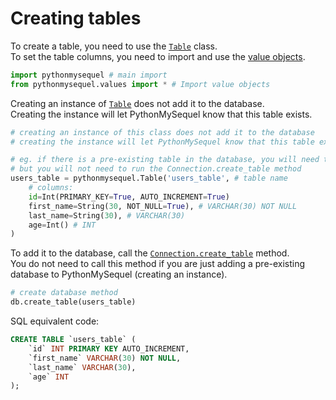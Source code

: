 # Creating tables

To create a table, you need to use the [`Table`](api_reference/table.md) class.\
To set the table columns, you need to import and use the [value objects](api_reference/values.md).
```python
import pythonmysequel # main import
from pythonmysequel.values import * # Import value objects
```

Creating an instance of [`Table`](api_reference/table.md) does not add it to the database.\
Creating the instance will let PythonMySequel know that this table exists.
```python
# creating an instance of this class does not add it to the database
# creating the instance will let PythonMySequel know that this table exists

# eg. if there is a pre-existing table in the database, you will need to create the instance
# but you will not need to run the Connection.create_table method
users_table = pythonmysequel.Table('users_table', # table name
    # columns:
    id=Int(PRIMARY_KEY=True, AUTO_INCREMENT=True)
    first_name=String(30, NOT_NULL=True), # VARCHAR(30) NOT NULL
    last_name=String(30), # VARCHAR(30)
    age=Int() # INT
)
```
To add it to the database, call the [`Connection.create_table`](api_reference/connection.md) method.\
You do not need to call this method if you are just adding a pre-existing database to PythonMySequel (creating an instance).
```python
# create database method
db.create_table(users_table)
```
SQL equivalent code:
```sql
CREATE TABLE `users_table` (
    `id` INT PRIMARY KEY AUTO_INCREMENT,
    `first_name` VARCHAR(30) NOT NULL,
    `last_name` VARCHAR(30),
    `age` INT
);
```